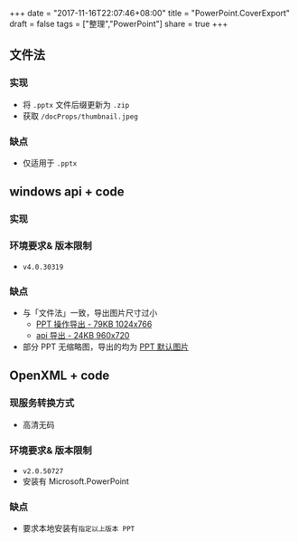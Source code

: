 
+++
date = "2017-11-16T22:07:46+08:00"
title = "PowerPoint.CoverExport"
draft = false
tags = ["整理","PowerPoint"]
share = true
+++

## 文件法
### 实现
- 将 `.pptx` 文件后缀更新为 `.zip`
- 获取 `/docProps/thumbnail.jpeg`

### 缺点
- 仅适用于 `.pptx`


## windows api + code
### 实现

### 环境要求& 版本限制
- `v4.0.30319`

### 缺点
- 与「文件法」一致，导出图片尺寸过小
    + [PPT 操作导出 - 79KB 1024x766](http://7xsy59.com1.z0.glb.clouddn.com/50fc4b9a-0e0a-11e7-a1d9-0071cc916200.png)
    + [api 导出 - 24KB 960x720](http://7xsy59.com1.z0.glb.clouddn.com/57952808-0e0a-11e7-a0ab-0071cc916200.png)
- 部分 PPT 无缩略图，导出的均为 [PPT 默认图片](http://7xsy59.com1.z0.glb.clouddn.com/2ffdec48-0e10-11e7-96bf-0071cc916200.png)


## OpenXML + code
### 现服务转换方式
- 高清无码

### 环境要求& 版本限制
- `v2.0.50727`
- 安装有 Microsoft.PowerPoint

### 缺点
- 要求本地安装有`指定以上版本 PPT`